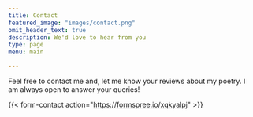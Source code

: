 ```yaml
---
title: Contact
featured_image: "images/contact.png"
omit_header_text: true
description: We'd love to hear from you
type: page
menu: main

---
```



Feel free to contact me and, let me know your reviews about my poetry. I am always open to answer your queries!

{{< form-contact action="https://formspree.io/xqkyalpj"  >}}
